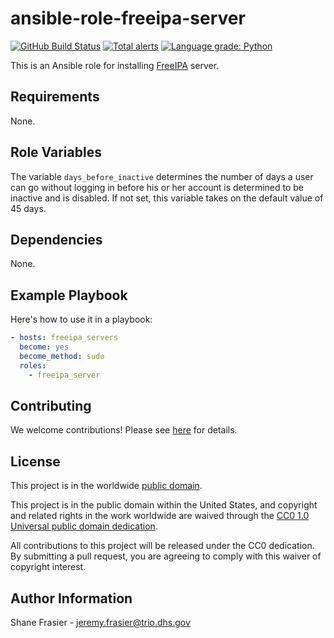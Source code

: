 # ansible-role-freeipa-server #

[![GitHub Build Status](https://github.com/cisagov/ansible-role-freeipa-server/workflows/build/badge.svg)](https://github.com/cisagov/ansible-role-freeipa-server/actions)
[![Total alerts](https://img.shields.io/lgtm/alerts/g/cisagov/ansible-role-freeipa-server.svg?logo=lgtm&logoWidth=18)](https://lgtm.com/projects/g/cisagov/ansible-role-freeipa-server/alerts/)
[![Language grade: Python](https://img.shields.io/lgtm/grade/python/g/cisagov/ansible-role-freeipa-server.svg?logo=lgtm&logoWidth=18)](https://lgtm.com/projects/g/cisagov/ansible-role-freeipa-server/context:python)

This is an Ansible role for installing
[FreeIPA](https://www.freeipa.org) server.

## Requirements ##

None.

## Role Variables ##

The variable `days_before_inactive` determines the number of days a
user can go without logging in before his or her account is determined
to be inactive and is disabled.  If not set, this variable takes on
the default value of 45 days.

## Dependencies ##

None.

## Example Playbook ##

Here's how to use it in a playbook:

```yaml
- hosts: freeipa_servers
  become: yes
  become_method: sudo
  roles:
    - freeipa_server
```

## Contributing ##

We welcome contributions!  Please see [here](CONTRIBUTING.md) for
details.

## License ##

This project is in the worldwide [public domain](LICENSE).

This project is in the public domain within the United States, and
copyright and related rights in the work worldwide are waived through
the [CC0 1.0 Universal public domain
dedication](https://creativecommons.org/publicdomain/zero/1.0/).

All contributions to this project will be released under the CC0
dedication. By submitting a pull request, you are agreeing to comply
with this waiver of copyright interest.

## Author Information ##

Shane Frasier - <jeremy.frasier@trio.dhs.gov>
